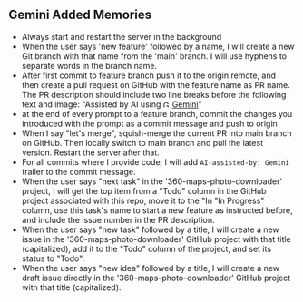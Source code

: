 ## Gemini Added Memories

- Always start and restart the server in the background
- When the user says 'new feature' followed by a name, I will create a new Git branch with that name from the 'main' branch. I will use hyphens to separate words in the branch name.
- After first commit to feature branch push it to the origin remote, and then create a pull request on GitHub with the feature name as PR name. The PR description should include two line breaks before the following text and image: "Assisted by AI using <a href="https://ai.google.dev/docs"><img src="https://upload.wikimedia.org/wikipedia/commons/1/1d/Google_Gemini_icon_2025.svg" width="12" height="12" alt="Gemini"></a> <a href="https://ai.google.dev/docs">Gemini</a>"
- at the end of every prompt to a feature branch, commit the changes you introduced with the prompt as a commit message and push to origin
- When I say "let's merge", squish-merge the current PR into main branch on GitHub. Then locally switch to main branch and pull the latest version. Restart the server after that.
- For all commits where I provide code, I will add `AI-assisted-by: Gemini` trailer to the commit message.
- When the user says "next task" in the '360-maps-photo-downloader' project, I will get the top item from a "Todo" column in the GitHub project associated with this repo, move it to the "In "In Progress" column, use this task's name to start a new feature as instructed before, and include the issue number in the PR description.
- When the user says "new task" followed by a title, I will create a new issue in the '360-maps-photo-downloader' GitHub project with that title (capitalized), add it to the "Todo" column of the project, and set its status to "Todo".
- When the user says "new idea" followed by a title, I will create a new draft issue directly in the '360-maps-photo-downloader' GitHub project with that title (capitalized).
